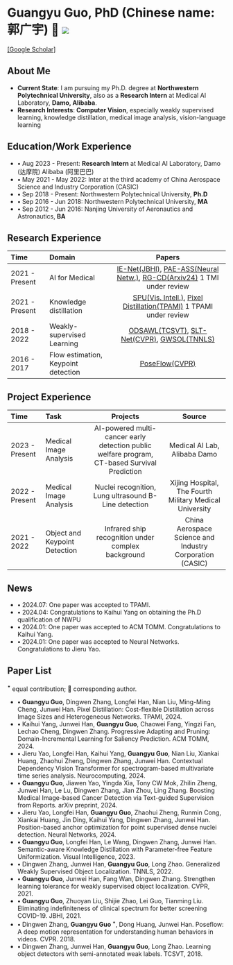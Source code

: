 # Guangyu Guo, PhD (Chinese name: 郭广宇) 👋 ![](https://komarev.com/ghpvc/?username=gyguo&color=blue&style=flat-square)
[[Google Scholar]](https://scholar.google.com/citations?user=F-mtieAAAAAJ&hl=zh-CN)

##  About Me
- **Current State**: I am pursuing my Ph.D. degree at **Northwestern Polytechnical University**, also as a **Research Intern** at Medical AI Laboratory, **Damo, Alibaba**.
- **Research Interests**: **Computer Vision**, especially weakly supervised learning, knowledge distillation, medical image analysis, vision-language learning

## Education/Work Experience
- **$\bullet$** Aug 2023 - Present: **Research Intern** at Medical AI Laboratory, Damo (达摩院) Alibaba (阿里巴巴)
- **$\bullet$** May 2021 - May 2022: Inter at the third academy of China Aerospace Science and Industry Corporation (CASIC)
- **$\bullet$** Sep 2018 - Present: Northwestern Polytechnical University, **Ph.D**
- **$\bullet$** Sep 2016 - Jun 2018: Northwestern Polytechnical University, **MA**
- **$\bullet$** Sep 2012 - Jun 2016: Nanjing University of Aeronautics and Astronautics, **BA**

## Research Experience
| Time | Domain | Papers  |
|:--------|:--------| :---------:|
|2021 - Present| AI for Medical| [IE-Net(JBHI)](https://ieeexplore.ieee.org/document/9357911), [PAE-ASS(Neural Netw.)](https://www.sciencedirect.com/science/article/pii/S0893608023007001), [RG-CD(Arxiv24)](http://arxiv.org/abs/2405.14230) 1 TMI under review|
|2021 - Present| Knowledge distillation | [SPU(Vis. Intell.)](https://link.springer.com/article/10.1007/s44267-023-00003-0), [Pixel Distillation(TPAMI)](https://ieeexplore.ieee.org/abstract/document/10579049) 1 TPAMI under review|
|2018 - 2022| Weakly-supervised Learning | [ODSAWL(TCSVT)](https://ieeexplore.ieee.org/abstract/document/8554285), [SLT-Net(CVPR)](http://openaccess.thecvf.com/content/CVPR2021/html/Guo_Strengthen_Learning_Tolerance_for_Weakly_Supervised_Object_Localization_CVPR_2021_paper.html), [GWSOL(TNNLS)](https://ieeexplore.ieee.org/abstract/document/9899408) |
|2016 - 2017| Flow estimation, Keypoint detection| [PoseFlow(CVPR)](https://openaccess.thecvf.com/content_cvpr_2018/html/Zhang_PoseFlow_A_Deep_CVPR_2018_paper.html) |

## Project Experience
| Time | Task | Projects  | Source  |
|:--------|:--------| :---------:| :---------:|
|2023 - Present | Medical Image Analysis | AI-powered multi-cancer early detection public welfare program, CT-based Survival Prediction | Medical AI Lab, Alibaba Damo |
|2022 - Present | Medical Image Analysis | Nuclei recognition, Lung ultrasound B-Line detection | Xijing Hospital, The Fourth Military Medical University |
|2021 - 2022 | Object and Keypoint Detection | Infrared ship recognition under complex background | China Aerospace Science and Industry Corporation (CASIC) |


## News
- **$\bullet$** 2024.07: One paper was accepted to TPAMI.
- **$\bullet$** 2024.04: Congratulations to Kaihui Yang on obtaining the Ph.D qualification of NWPU
- **$\bullet$** 2024.01: One paper was accepted to ACM TOMM. Congratulations to Kaihui Yang.
- **$\bullet$** 2024.01: One paper was accepted to Neural Networks. Congratulations to Jieru Yao.

## Paper List
**$^{\star}$** equal contribution; :email: corresponding author.

- **$\bullet$** **Guangyu Guo**, Dingwen Zhang, Longfei Han, Nian Liu, Ming-Ming Cheng, Junwei Han. Pixel Distillation: Cost-flexible Distillation across Image Sizes and Heterogeneous Networks. TPAMI, 2024. 
- **$\bullet$** Kaihui Yang, Junwei Han, **Guangyu Guo**, Chaowei Fang, Yingzi Fan, Lechao Cheng, Dingwen Zhang. Progressive Adapting and Pruning: Domain-Incremental Learning for Saliency Prediction. ACM TOMM, 2024.
- **$\bullet$** Jieru Yao, Longfei Han, Kaihui Yang, **Guangyu Guo**, Nian Liu, Xiankai Huang, Zhaohui Zheng, Dingwen Zhang, Junwei Han. Contextual Dependency Vision Transformer for spectrogram-based multivariate time series analysis. Neurocomputing, 2024.
- **$\bullet$** **Guangyu Guo**, Jiawen Yao, Yingda Xia, Tony CW Mok, Zhilin Zheng, Junwei Han, Le Lu, Dingwen Zhang, Jian Zhou, Ling Zhang. Boosting Medical Image-based Cancer Detection via Text-guided Supervision from Reports. arXiv preprint, 2024.
- **$\bullet$** Jieru Yao, Longfei Han, **Guangyu Guo**, Zhaohui Zheng, Runmin Cong, Xiankai Huang, Jin Ding, Kaihui Yang, Dingwen Zhang, Junwei Han. Position-based anchor optimization for point supervised dense nuclei detection. Neural Networks, 2024.
- **$\bullet$** **Guangyu Guo**, Longfei Han, Le Wang, Dingwen Zhang, Junwei Han. Semantic-aware Knowledge Distillation with Parameter-free Feature Uniformization. Visual Intelligence, 2023.
- **$\bullet$** Dingwen Zhang, Junwei Han, **Guangyu Guo**, Long Zhao. Generalized Weakly Supervised Object Localization. TNNLS, 2022. 
- **$\bullet$** **Guangyu Guo**, Junwei Han, Fang Wan, Dingwen Zhang. Strengthen learning tolerance for weakly supervised object localization. CVPR, 2021.
- **$\bullet$** **Guangyu Guo**, Zhuoyan Liu, Shijie Zhao, Lei Guo, Tianming Liu. Eliminating indefiniteness of clinical spectrum for better screening COVID-19. JBHI, 2021.
- **$\bullet$** Dingwen Zhang, **Guangyu Guo $^{\star}$**, Dong Huang, Junwei Han. Poseflow: A deep motion representation for understanding human behaviors in videos. CVPR. 2018.  
- **$\bullet$** Dingwen Zhang, Junwei Han, **Guangyu Guo**, Long Zhao. Learning object detectors with semi-annotated weak labels. TCSVT, 2018. 

